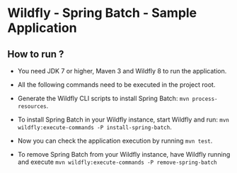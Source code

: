 # Wildfly - Spring Batch - Sample Application #

## How to run ? ##

* You need JDK 7 or higher, Maven 3 and Wildfly 8 to run the application.

* All the following commands need to be executed in the project root.

* Generate the Wildfly CLI scripts to install Spring Batch: `mvn process-resources`.

* To install Spring Batch in your Wildfly instance, start Wildfly and run: `mvn wildfly:execute-commands -P install-spring-batch`.

* Now you can check the application execution by running `mvn test`.

* To remove Spring Batch from your Wildfly instance, have Wildfly running and execute `mvn wildfly:execute-commands -P remove-spring-batch`

